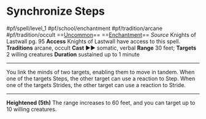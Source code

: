 # Synchronize Steps
#pf/spell/level_1 #pf/school/enchantment #pf/tradition/arcane #pf/tradition/occult
==[Uncommon](../../../Traits/Uncommon.md)== ==[Enchantment](../../../Traits/Enchantment.md)==
*Source* Knights of Lastwall pg. 95
**Access** Knights of Lastwall have access to this spell.
**Traditions** arcane, occult
**Cast** ►► somatic, verbal
**Range** 30 feet; **Targets** 2 willing creatures
**Duration** sustained up to 1 minute

---
You link the minds of two targets, enabling them to move in tandem. When one of the targets Steps, the other target can use a reaction to Step. When one of the targets Strides, the other target can use a reaction to Stride.

<hr>

**Heightened (5th)** The range increases to 60 feet, and you can target up to 10 willing creatures.